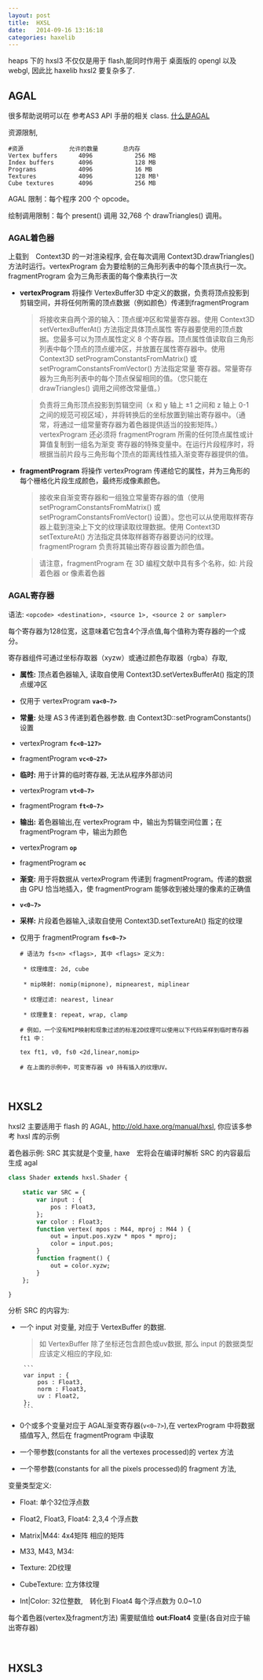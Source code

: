 ```yaml
---
layout: post
title:  HXSL
date:   2014-09-16 13:16:18
categories: haxelib
---
```


heaps 下的 hxsl3 不仅仅是用于 flash,能同时作用于 桌面版的 opengl 以及 webgl, 因此比 haxelib hxsl2 要复杂多了.
 
<!-- more -->


AGAL
-------

很多帮助说明可以在 参考AS3 API 手册的相关 class.  [什么是AGAL](http://www.adobe.com/cn/devnet/flashplayer/articles/what-is-agal.html)

资源限制,

```
#资源				允许的数量		总内存 
Vertex buffers		4096			256 MB 
Index buffers		4096 			128 MB 
Programs			4096 			16 MB 
Textures			4096 			128 MB¹ 
Cube textures		4096 			256 MB 
```

AGAL 限制：每个程序 200 个 opcode。

绘制调用限制：每个 present() 调用 32,768 个 drawTriangles() 调用。


### AGAL着色器

上载到　Context3D 的一对渲染程序, 会在每次调用 Context3D.drawTriangles() 方法时运行。vertexProgram 会为要绘制的三角形列表中的每个顶点执行一次。fragmentProgram 会为三角形表面的每个像素执行一次

 * **vertexProgram** 将操作 VertexBuffer3D 中定义的数据，负责将顶点投影到剪辑空间，并将任何所需的顶点数据（例如颜色）传递到fragmentProgram

	> 将接收来自两个源的输入：顶点缓冲区和常量寄存器。使用 Context3D setVertexBufferAt() 方法指定具体顶点属性 寄存器要使用的顶点数据。您最多可以为顶点属性定义 8 个寄存器。顶点属性值读取自三角形列表中每个顶点的顶点缓冲区，并放置在属性寄存器中。使用 Context3D setProgramConstantsFromMatrix() 或 setProgramConstantsFromVector() 方法指定常量 寄存器。常量寄存器为三角形列表中的每个顶点保留相同的值。（您只能在 drawTriangles() 调用之间修改常量值。） 

	> 负责将三角形顶点投影到剪辑空间（x 和 y 轴上 ±1 之间和 z 轴上 0-1 之间的规范可视区域），并将转换后的坐标放置到输出寄存器中。（通常，将通过一组常量寄存器为着色器提供适当的投影矩阵。）vertexProgram 还必须将 fragmentProgram 所需的任何顶点属性或计算值复制到一组名为渐变 寄存器的特殊变量中。在运行片段程序时，将根据当前片段与三角形每个顶点的距离线性插入渐变寄存器提供的值。

 * **fragmentProgram** 将操作 vertexProgram 传递给它的属性，并为三角形的每个栅格化片段生成颜色，最终形成像素颜色。

	> 接收来自渐变寄存器和一组独立常量寄存器的值（使用 setProgramConstantsFromMatrix() 或 setProgramConstantsFromVector() 设置）。您也可以从使用取样寄存器上载到渲染上下文的纹理读取纹理数据。使用 Context3D setTextureAt() 方法指定具体取样器寄存器要访问的纹理。fragmentProgram 负责将其输出寄存器设置为颜色值。
	
	> 请注意，fragmentProgram 在 3D 编程文献中具有多个名称，如: 片段着色器 or 像素着色器

### AGAL寄存器

语法: `<opcode> <destination>, <source 1>, <source 2 or sampler>`

每个寄存器为128位宽，这意味着它包含4个浮点值,每个值称为寄存器的一个成分。

寄存器组件可通过坐标存取器（xyzw）或通过颜色存取器（rgba）存取,


 * **属性:**  顶点着色器输入, 读取自使用 Context3D.setVertexBufferAt() 指定的顶点缓冲区

  - 仅用于 vertexProgram **`va<0~7>`**

 * **常量:** 处理 AS３传递到着色器参数. 由 Context3D::setProgramConstants() 设置

  - vertexProgram **`fc<0~127>`**

  - fragmentProgram **`vc<0~27>`**

 * **临时:** 用于计算的临时寄存器, 无法从程序外部访问

  - vertexProgram **`vt<0~7>`**

  - fragmentProgram **`ft<0~7>`**

 * **输出:** 着色器输出,在 vertexProgram 中，输出为剪辑空间位置；在 fragmentProgram 中，输出为颜色

  - vertexProgram **`op`**

  - fragmentProgram **`oc`**

 * **渐变:** 用于将数据从 vertexProgram 传递到 fragmentProgram。传递的数据由 GPU 恰当地插入，使 fragmentProgram 能够收到被处理的像素的正确值

  - **`v<0~7>`**

 * **采样:** 片段着色器输入,读取自使用 Context3D.setTextureAt() 指定的纹理

  - 仅用于 fragmentProgram **`fs<0~7>`**

	```
	# 语法为 fs<n> <flags>, 其中 <flags> 定义为:
	
	 * 纹理维度: 2d, cube
	
	 * mip映射: nomip(mipnone), mipnearest, miplinear
	
	 * 纹理过滤: nearest, linear
	
	 * 纹理重复: repeat, wrap, clamp
	
	# 例如，一个没有MIP映射和现象过滤的标准2D纹理可以使用以下代码采样到临时寄存器 ft1 中：
	
	tex ft1, v0, fs0 <2d,linear,nomip>
	
	# 在上面的示例中，可变寄存器 v0 持有插入的纹理UV。
	```

<br />

HXSL2
-------

hxsl2 主要适用于 flash 的 AGAL, http://old.haxe.org/manual/hxsl, 你应该多参考 hxsl 库的示例

着色器示例: SRC 其实就是个变量, haxe　宏将会在编译时解析 SRC 的内容最后生成 agal

```haxe
class Shader extends hxsl.Shader {
	
	static var SRC = {
		var input : {
			pos : Float3,
		};
		var color : Float3;
		function vertex( mpos : M44, mproj : M44 ) {
			out = input.pos.xyzw * mpos * mproj;
			color = input.pos;
		}
		function fragment() {
			out = color.xyzw;
		}
	};

}
```

分析 SRC 的内容为:

 * 一个 input 对变量, 对应于 VertexBuffer 的数据. 

	> 如 VertexBuffer 除了坐标还包含颜色或uv数据, 那么 input 的数据类型应该定义相应的字段,如:
		
		```
		var input : {
			pos : Float3,
			norm : Float3,
			uv : Float2,
		};
		```

 * 0个或多个变量对应于 AGAL渐变寄存器(`v<0~7>`),在 vertexProgram 中将数据插值写入, 然后在 fragmentProgram 中读取

 * 一个带参数(constants for all the vertexes processed)的 vertex 方法

 * 一个带参数(constants for all the pixels processed)的 fragment 方法,

变量类型定义:

 * Float: 单个32位浮点数

 * Float2, Float3, Float4: 2,3,4 个浮点数

 * Matrix|M44: 4x4矩阵 相应的矩阵

 * M33, M43, M34: 

 * Texture: 2D纹理

 * CubeTexture: 立方体纹理

 * Int|Color: 32位整数,　转化到 Float4 每个浮点数为 0.0~1.0

每个着色器(vertex及fragment方法) 需要赋值给 **out:Float4** 变量(各自对应于输出寄存器)



<br />


HXSL3
-------




<br />

